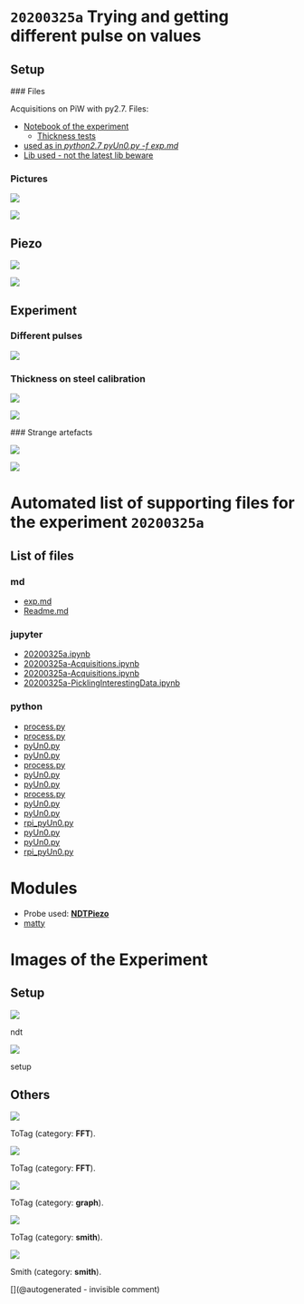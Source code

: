 # `20200325a` Trying and getting different pulse on values

## Setup

### Files

Acquisitions on PiW with py2.7. Files:

* [Notebook of the experiment](/matty/20200325a/20200325a.ipynb)
  * [Thickness tests](/matty/20200325a/20200325a-Acquisitions.ipynb)
* [used as in _python2.7 pyUn0.py -f exp.md_](/matty/20200325a/exp.md)
* [Lib used - not the latest lib beware](/matty/20200325a/pyUn0.py)

### Pictures

![](/matty/20200325a/P_20200325_155623_p.jpg)

![](/matty/20200325a/P_20200325_155649_p.jpg)

## Piezo

![](/matty/20200325a/piezo_caracs/RX_path.png)

![](/matty/20200325a/piezo_caracs/TX_path.png)


## Experiment

### Different pulses

![](/matty/20200325a/pulse_width.png)

### Thickness on steel calibration

![](/matty/20200325a/hilbert_thickness_measurement.png)

![](/matty/20200325a/thickness.png)

### Strange artefacts

![](/matty/20200325a/images/2DArray_20200325a-12.jpg)

![](/matty/20200325a/images/20200325a-3-fft.jpg)



# Automated list of supporting files for the __experiment `20200325a`__

## List of files

### md

* [exp.md](/matty/20200325a/exp.md)
* [Readme.md](/matty/20200325a/Readme.md)


### jupyter

* [20200325a.ipynb](/matty/20200325a/20200325a.ipynb)
* [20200325a-Acquisitions.ipynb](/matty/20200325a/20200325a-Acquisitions.ipynb)
* [20200325a-Acquisitions.ipynb](/matty/20200416a/20200325a-Acquisitions.ipynb)
* [20200325a-PicklingInterestingData.ipynb](/matty/20200416a/20200325a-PicklingInterestingData.ipynb)


### python

* [process.py](/matty/20200508a/process.py)
* [process.py](/matty/20200608a/process.py)
* [pyUn0.py](/lit3rick/20201008a/un0rick_50v/pyUn0.py)
* [pyUn0.py](/matty/20200325a/pyUn0.py)
* [process.py](/matty/20200605a/process.py)
* [pyUn0.py](/matty/20200418a/pyUn0.py)
* [pyUn0.py](/matty/20200508a/pyUn0.py)
* [process.py](/matty/20200418a/process.py)
* [pyUn0.py](/matty/20200416a/pyUn0.py)
* [pyUn0.py](/matty/20200605a/pyUn0.py)
* [rpi_pyUn0.py](/matty/20200418a/rpi_pyUn0.py)
* [pyUn0.py](/matty/LawA/comparatif/data/pyUn0.py)
* [pyUn0.py](/matty/20200608a/pyUn0.py)
* [rpi_pyUn0.py](/matty/20200416a/rpi_pyUn0.py)





# Modules

* Probe used: __[NDTPiezo](/include/probes/auto/NDTPiezo.md)__
* [matty](/matty/)




# Images of the Experiment

## Setup

![](/matty/20200325a/P_20200325_155649_p.jpg)

ndt

![](/matty/20200325a/P_20200325_155623_p.jpg)

setup

## Others

![](/matty/20200325a/images/20200325a-3-fft.jpg)

ToTag (category: __FFT__).

![](/matty/20200325a/images/20200325a-6-fft.jpg)

ToTag (category: __FFT__).

![](/matty/20200325a/max_lines.png)

ToTag (category: __graph__).

![](/matty/20200325a/piezo_caracs/RX_path.png)

ToTag (category: __smith__).

![](/matty/20200325a/piezo_caracs/TX_path.png)

Smith (category: __smith__).










[](@autogenerated - invisible comment)